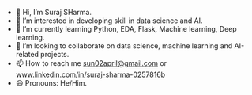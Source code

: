 - 👋 Hi, I’m Suraj SHarma.
- 👀 I’m interested in developing skill in data science and AI.
- 🌱 I’m currently learning Python, EDA, Flask, Machine learning, Deep learning.
- 💞️ I’m looking to collaborate on data science, machine learning and AI-related projects.
- 📫 How to reach me sun02april@gmail.com or www.linkedin.com/in/suraj-sharma-0257816b
- 😄 Pronouns: He/Him.
  

<!---
SurajSharma0204/SurajSharma0204 is a ✨ special ✨ repository because its `README.md` (this file) appears on your GitHub profile.
You can click the Preview link to take a look at your changes.
--->
